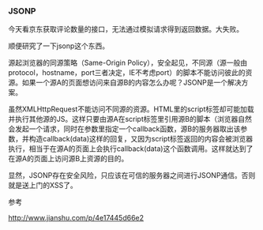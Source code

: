### JSONP

今天看京东获取评论数量的接口，无法通过模拟请求得到返回数据。大失败。

顺便研究了一下jsonp这个东西。

源起浏览器的同源策略（Same-Origin Policy），安全起见，不同源（源一般由protocol，hostname，port三者决定，IE不考虑port）的脚本不能访问彼此的资源。如果一个源A的页面想访问来自源B的内容怎么办呢？JSONP是一个解决方案。

虽然XMLHttpRequest不能访问不同源的资源。HTML里的script标签却可能加载并执行其他源的JS。这样只要由源A在script标签里引用源B的脚本（浏览器自然会发起一个请求，同时在参数里指定一个callback函数，源B的服务器取出该参数，并构造callback(data)这样的回复，又因为script标签返回的内容会被浏览器执行，相当于在源A的页面上会执行callback(data)这个函数调用。这样就达到了在源A的页面上访问源B上资源的目的。

显然，JSONP存在安全风险，只应该在可信的服务器之间进行JSONP通信。否则就是送上门的XSS了。

参考

http://www.jianshu.com/p/4e17445d66e2